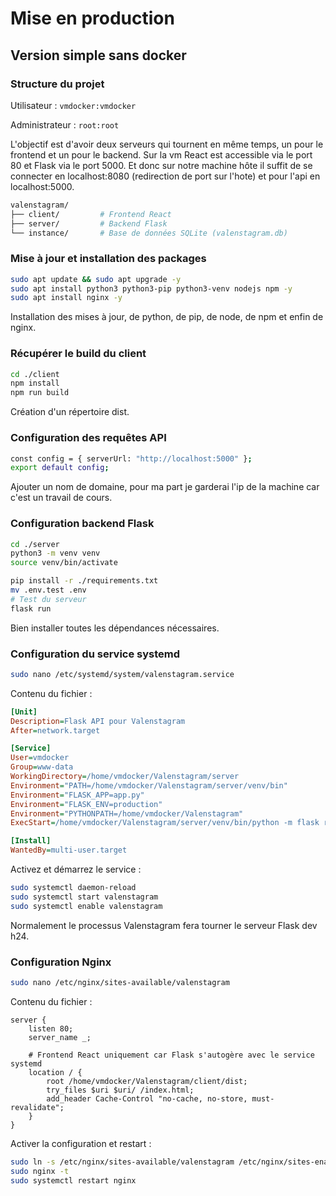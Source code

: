 # Mise en production 

## Version simple sans docker

### Structure du projet

Utilisateur : `vmdocker:vmdocker`

Administrateur : `root:root`


L'objectif est d'avoir deux serveurs qui tournent en même temps, un pour le frontend et un pour le backend.
Sur la vm React est accessible via le port 80 et Flask via le port 5000.
Et donc sur notre machine hôte il suffit de se connecter en localhost:8080 (redirection de port sur l'hote) et pour l'api en localhost:5000.

```bash
valenstagram/
├── client/         # Frontend React
├── server/         # Backend Flask
└── instance/       # Base de données SQLite (valenstagram.db)
```

### Mise à jour et installation des packages

```bash
sudo apt update && sudo apt upgrade -y
sudo apt install python3 python3-pip python3-venv nodejs npm -y
sudo apt install nginx -y
```

Installation des mises à jour, de python, de pip, de node, de npm et enfin de nginx.

### Récupérer le build du client

```bash
cd ./client
npm install
npm run build
```

Création d'un répertoire dist.

### Configuration des requêtes API

```bash
const config = { serverUrl: "http://localhost:5000" };
export default config;
```

Ajouter un nom de domaine, pour ma part je garderai l'ip de la machine car c'est un travail de cours.

### Configuration backend Flask

```bash
cd ./server
python3 -m venv venv
source venv/bin/activate

pip install -r ./requirements.txt
mv .env.test .env 
# Test du serveur
flask run
```

Bien installer toutes les dépendances nécessaires.

### Configuration du service systemd

```bash
sudo nano /etc/systemd/system/valenstagram.service
```

Contenu du fichier : 

```ini
[Unit]
Description=Flask API pour Valenstagram
After=network.target

[Service]
User=vmdocker
Group=www-data
WorkingDirectory=/home/vmdocker/Valenstagram/server
Environment="PATH=/home/vmdocker/Valenstagram/server/venv/bin"
Environment="FLASK_APP=app.py"
Environment="FLASK_ENV=production"
Environment="PYTHONPATH=/home/vmdocker/Valenstagram"
ExecStart=/home/vmdocker/Valenstagram/server/venv/bin/python -m flask run --host=0.0.0.0 --port=5000

[Install]
WantedBy=multi-user.target
```

Activez et démarrez le service :

```bash
sudo systemctl daemon-reload
sudo systemctl start valenstagram
sudo systemctl enable valenstagram
```

Normalement le processus Valenstagram fera tourner le serveur Flask dev h24.

### Configuration Nginx 

```bash
sudo nano /etc/nginx/sites-available/valenstagram
```

Contenu du fichier : 

```nginx
server {
    listen 80;
    server_name _;

    # Frontend React uniquement car Flask s'autogère avec le service systemd
    location / {
        root /home/vmdocker/Valenstagram/client/dist;
        try_files $uri $uri/ /index.html;
        add_header Cache-Control "no-cache, no-store, must-revalidate";
    }
}
```

Activer la configuration et restart : 

```bash
sudo ln -s /etc/nginx/sites-available/valenstagram /etc/nginx/sites-enabled
sudo nginx -t  
sudo systemctl restart nginx
```
